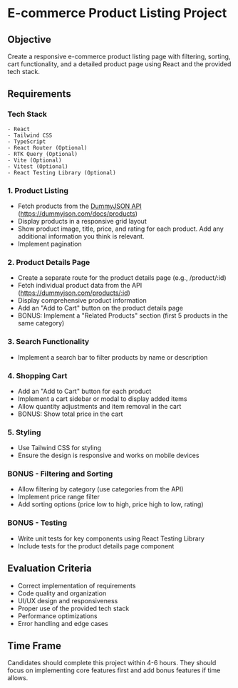 # E-commerce Product Listing Project

## Objective

Create a responsive e-commerce product listing page with filtering, sorting, cart functionality, and a detailed product page using React and the provided tech stack.

## Requirements

### Tech Stack

    - React
    - Tailwind CSS
    - TypeScript
    - React Router (Optional)
    - RTK Query (Optional)
    - Vite (Optional)
    - Vitest (Optional)
    - React Testing Library (Optional)

### 1. Product Listing

- Fetch products from the [DummyJSON API](https://dummyjson.com/docs/products) (https://dummyjson.com/docs/products)
- Display products in a responsive grid layout
- Show product image, title, price, and rating for each product. Add any additional information you think is relevant.
- Implement pagination

### 2. Product Details Page

- Create a separate route for the product details page (e.g., /product/:id)
- Fetch individual product data from the API (https://dummyjson.com/products/:id)
- Display comprehensive product information
- Add an "Add to Cart" button on the product details page
- BONUS: Implement a "Related Products" section (first 5 products in the same category)

### 3. Search Functionality

- Implement a search bar to filter products by name or description

### 4. Shopping Cart

- Add an "Add to Cart" button for each product
- Implement a cart sidebar or modal to display added items
- Allow quantity adjustments and item removal in the cart
- BONUS: Show total price in the cart

### 5. Styling

- Use Tailwind CSS for styling
- Ensure the design is responsive and works on mobile devices

### BONUS - Filtering and Sorting

- Allow filtering by category (use categories from the API)
- Implement price range filter
- Add sorting options (price low to high, price high to low, rating)

### BONUS - Testing

- Write unit tests for key components using React Testing Library
- Include tests for the product details page component

## Evaluation Criteria

- Correct implementation of requirements
- Code quality and organization
- UI/UX design and responsiveness
- Proper use of the provided tech stack
- Performance optimizations
- Error handling and edge cases

## Time Frame

Candidates should complete this project within 4-6 hours.
They should focus on implementing core features first and add bonus features if time allows.
